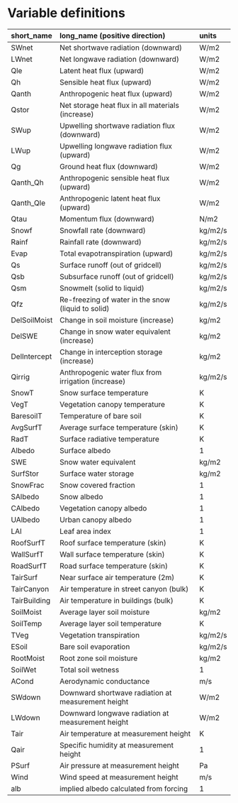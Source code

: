 # Variable definitions

| short_name   | long_name (positive direction)                      | units   |
|:-------------|:----------------------------------------------------|:--------|
| SWnet        | Net shortwave radiation (downward)                  | W/m2    |
| LWnet        | Net longwave radiation (downward)                   | W/m2    |
| Qle          | Latent heat flux (upward)                           | W/m2    |
| Qh           | Sensible heat flux (upward)                         | W/m2    |
| Qanth        | Anthropogenic heat flux (upward)                    | W/m2    |
| Qstor        | Net storage heat flux in all materials (increase)   | W/m2    |
| SWup         | Upwelling shortwave radiation flux (downward)       | W/m2    |
| LWup         | Upwelling longwave radiation flux (upward)          | W/m2    |
| Qg           | Ground heat flux (downward)                         | W/m2    |
| Qanth_Qh     | Anthropogenic sensible heat flux (upward)           | W/m2    |
| Qanth_Qle    | Anthropogenic latent heat flux (upward)             | W/m2    |
| Qtau         | Momentum flux (downward)                            | N/m2    |
| Snowf        | Snowfall rate (downward)                            | kg/m2/s |
| Rainf        | Rainfall rate (downward)                            | kg/m2/s |
| Evap         | Total evapotranspiration (upward)                   | kg/m2/s |
| Qs           | Surface runoff (out of gridcell)                    | kg/m2/s |
| Qsb          | Subsurface runoff (out of gridcell)                 | kg/m2/s |
| Qsm          | Snowmelt (solid to liquid)                          | kg/m2/s |
| Qfz          | Re-freezing of water in the snow (liquid to solid)  | kg/m2/s |
| DelSoilMoist | Change in soil moisture (increase)                  | kg/m2   |
| DelSWE       | Change in snow water equivalent (increase)          | kg/m2   |
| DelIntercept | Change in interception storage (increase)           | kg/m2   |
| Qirrig       | Anthropogenic water flux from irrigation (increase) | kg/m2/s |
| SnowT        | Snow surface temperature                            | K       |
| VegT         | Vegetation canopy temperature                       | K       |
| BaresoilT    | Temperature of bare soil                            | K       |
| AvgSurfT     | Average surface temperature (skin)                  | K       |
| RadT         | Surface radiative temperature                       | K       |
| Albedo       | Surface albedo                                      | 1       |
| SWE          | Snow water equivalent                               | kg/m2   |
| SurfStor     | Surface water storage                               | kg/m2   |
| SnowFrac     | Snow covered fraction                               | 1       |
| SAlbedo      | Snow albedo                                         | 1       |
| CAlbedo      | Vegetation canopy albedo                            | 1       |
| UAlbedo      | Urban canopy albedo                                 | 1       |
| LAI          | Leaf area index                                     | 1       |
| RoofSurfT    | Roof surface temperature (skin)                     | K       |
| WallSurfT    | Wall surface temperature (skin)                     | K       |
| RoadSurfT    | Road surface temperature (skin)                     | K       |
| TairSurf     | Near surface air temperature (2m)                   | K       |
| TairCanyon   | Air temperature in street canyon (bulk)             | K       |
| TairBuilding | Air temperature in buildings (bulk)                 | K       |
| SoilMoist    | Average layer soil moisture                         | kg/m2   |
| SoilTemp     | Average layer soil temperature                      | K       |
| TVeg         | Vegetation transpiration                            | kg/m2/s |
| ESoil        | Bare soil evaporation                               | kg/m2/s |
| RootMoist    | Root zone soil moisture                             | kg/m2   |
| SoilWet      | Total soil wetness                                  | 1       |
| ACond        | Aerodynamic conductance                             | m/s     |
| SWdown       | Downward shortwave radiation at measurement height  | W/m2    |
| LWdown       | Downward longwave radiation at measurement height   | W/m2    |
| Tair         | Air temperature at measurement height               | K       |
| Qair         | Specific humidity at measurement height             | 1       |
| PSurf        | Air pressure at measurement height                  | Pa      |
| Wind         | Wind speed at measurement height                    | m/s     |
| alb          | implied albedo calculated from forcing              | 1       |
